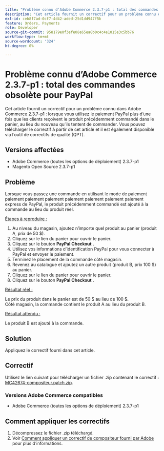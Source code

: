 ```yaml
---
title: "Problème connu d’Adobe Commerce 2.3.7-p1 : total des commandes obsolète pour PayPal"
description: "Cet article fournit un correctif pour un problème connu dans Adobe Commerce 2.3.7-p1 : lorsque vous utilisez le paiement PayPal plus d’une fois que les clients reçoivent le produit précédemment commandé dans le panier, au lieu du nouveau qu’ils tentent de commander."
exl-id: ceb8f7ad-0cf7-4d42-aded-25d1dd947f5b
feature: Orders, Payments
role: Developer
source-git-commit: 958179e0f3efe08e65ea8b0c4c4e1015e3c5bb76
workflow-type: tm+mt
source-wordcount: '324'
ht-degree: 0%

---
```


# Problème connu d’Adobe Commerce 2.3.7-p1 : total des commandes obsolète pour PayPal

Cet article fournit un correctif pour un problème connu dans Adobe Commerce 2.3.7-p1 : lorsque vous utilisez le paiement PayPal plus d’une fois que les clients reçoivent le produit précédemment commandé dans le panier, au lieu du nouveau qu’ils tentent de commander.
Vous pouvez télécharger le correctif à partir de cet article et il est également disponible via l’outil de correctifs de qualité (QPT).

## Versions affectées

* Adobe Commerce (toutes les options de déploiement) 2.3.7-p1
* Magento Open Source 2.3.7-p1

## Problème

Lorsque vous passez une commande en utilisant le mode de paiement paiement paiement paiement paiement paiement paiement paiement express de PayPal, le produit précédemment commandé est ajouté à la commande au lieu du produit réel.

<u>Étapes à reproduire :</u>

1. Au niveau du magasin, ajoutez n’importe quel produit au panier (produit A, prix de 50 $).
1. Cliquez sur le lien du panier pour ouvrir le panier.
1. Cliquez sur le bouton **PayPal Checkout** .
1. Utilisez vos informations d’identification PayPal pour vous connecter à PayPal et envoyer le paiement.
1. Terminez le placement de la commande côté magasin.
1. Revenez au catalogue et ajoutez un autre produit (produit B, prix 100 $) au panier.
1. Cliquez sur le lien du panier pour ouvrir le panier.
1. Cliquez sur le bouton **PayPal Checkout** .

<u>Résultat réel :</u>

Le prix du produit dans le panier est de 50 $ au lieu de 100 $.<br/>
Côté magasin, la commande contient le produit A au lieu du produit B.

<u>Résultat attendu :</u>

Le produit B est ajouté à la commande.

## Solution

Appliquez le correctif fourni dans cet article.

## Correctif

Utilisez le lien suivant pour télécharger un fichier .zip contenant le correctif : [MC42674-compositeur.patch.zip](assets/MC42674-composer.patch.zip).

### Versions Adobe Commerce compatibles

* Adobe Commerce (toutes les options de déploiement) 2.3.7-p1

## Comment appliquer les correctifs

1. Décompressez le fichier .zip téléchargé.
1. Voir [Comment appliquer un correctif de compositeur fourni par Adobe](/help/how-to/general/how-to-apply-a-composer-patch-provided-by-magento.md) pour plus d’informations.
